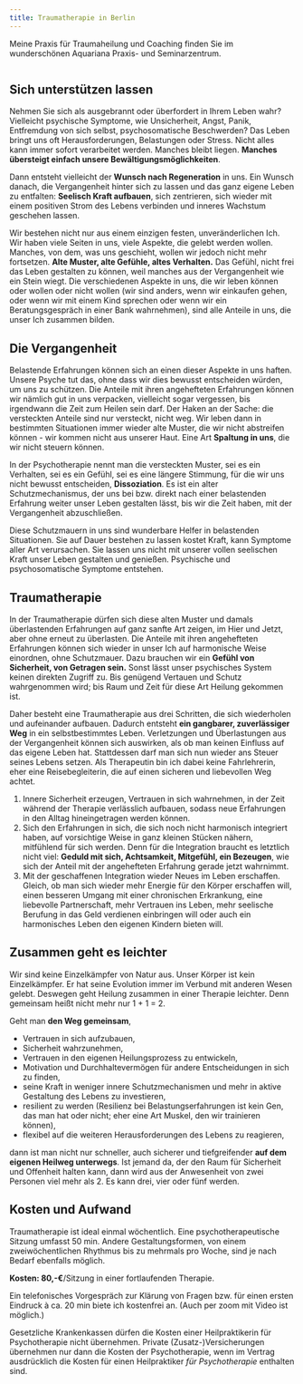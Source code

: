 ```yaml
---
title: Traumatherapie in Berlin 
---
```


Meine Praxis für Traumaheilung und Coaching finden Sie im wunderschönen Aquariana Praxis- und Seminarzentrum. 

![]()


## Sich unterstützen lassen
Nehmen Sie sich als ausgebrannt oder überfordert in Ihrem Leben wahr? Vielleicht psychische Symptome, wie Unsicherheit, Angst, Panik, Entfremdung von sich selbst, psychosomatische Beschwerden? Das Leben bringt uns oft Herausforderungen, Belastungen oder Stress. Nicht alles kann immer sofort verarbeitet werden. Manches bleibt liegen. **Manches übersteigt einfach unsere Bewältigungsmöglichkeiten**. 


Dann entsteht vielleicht der **Wunsch nach Regeneration** in uns. Ein Wunsch danach, die Vergangenheit hinter sich zu lassen und das ganz eigene Leben zu entfalten: **Seelisch Kraft aufbauen**, sich zentrieren, sich wieder mit einem positiven Strom des Lebens verbinden und inneres Wachstum geschehen lassen. 


Wir bestehen nicht nur aus einem einzigen festen, unveränderlichen Ich. Wir haben viele Seiten in uns, viele Aspekte, die gelebt werden wollen. Manches, von dem, was uns geschieht, wollen wir jedoch nicht mehr fortsetzen. **Alte Muster, alte Gefühle, altes Verhalten.** Das Gefühl, nicht frei das Leben gestalten zu können, weil manches aus der Vergangenheit wie ein Stein wiegt. Die verschiedenen Aspekte in uns, die wir leben können oder wollen oder nicht wollen (wir sind anders, wenn wir einkaufen gehen, oder wenn wir mit einem Kind sprechen oder wenn wir ein Beratungsgespräch in einer Bank wahrnehmen), sind alle Anteile in uns, die unser Ich zusammen bilden. 


## Die Vergangenheit 
Belastende Erfahrungen können sich an einen dieser Aspekte in uns haften. Unsere Psyche tut das, ohne dass wir dies bewusst entscheiden würden, um uns zu schützen. Die Anteile mit ihren angehefteten Erfahrungen können wir nämlich gut in uns verpacken, vielleicht sogar vergessen, bis irgendwann die Zeit zum Heilen sein darf. Der Haken an der Sache: die versteckten Anteile sind nur versteckt, nicht weg. Wir leben dann in bestimmten Situationen immer wieder alte Muster, die wir nicht abstreifen können - wir kommen nicht aus unserer Haut. Eine Art **Spaltung in uns**, die wir nicht steuern können. 


In der Psychotherapie nennt man die versteckten Muster, sei es ein Verhalten, sei es ein Gefühl, sei es eine längere Stimmung, für die wir uns nicht bewusst entscheiden, **Dissoziation**. Es ist ein alter Schutzmechanismus, der uns bei bzw. direkt nach einer belastenden Erfahrung weiter unser Leben gestalten lässt, bis wir die Zeit haben, mit der Vergangenheit abzuschließen. 


Diese Schutzmauern in uns sind wunderbare Helfer in belastenden Situationen. Sie auf Dauer bestehen zu lassen kostet Kraft, kann Symptome aller Art verursachen. Sie lassen uns nicht mit unserer vollen seelischen Kraft unser Leben gestalten und genießen. Psychische und psychosomatische Symptome entstehen. 


## Traumatherapie 
In der Traumatherapie dürfen sich diese alten Muster und damals überlastenden Erfahrungen auf ganz sanfte Art zeigen, im Hier und Jetzt, aber ohne erneut zu überlasten. Die Anteile mit ihren angehefteten Erfahrungen können sich wieder in unser Ich auf harmonische Weise einordnen, ohne Schutzmauer. Dazu brauchen wir ein **Gefühl von Sicherheit, von Getragen sein.** Sonst lässt unser psychisches System keinen direkten Zugriff zu. Bis genügend Vertauen und Schutz wahrgenommen wird; bis Raum und Zeit für diese Art Heilung gekommen ist. 


Daher besteht eine Traumatherapie aus drei Schritten, die sich wiederholen und aufeinander aufbauen. Dadurch entsteht **ein gangbarer, zuverlässiger Weg** in ein selbstbestimmtes Leben. Verletzungen und Überlastungen aus der Vergangenheit können sich auswirken, als ob man keinen Einfluss auf das eigene Leben hat. Stattdessen darf man sich nun wieder ans Steuer seines Lebens setzen. Als Therapeutin bin ich dabei keine Fahrlehrerin, eher eine Reisebegleiterin, die auf einen sicheren und liebevollen Weg achtet. 
1. Innere Sicherheit erzeugen, Vertrauen in sich wahrnehmen, in der Zeit während der Therapie verlässlich aufbauen, sodass neue Erfahrungen in den Alltag hineingetragen werden können. 
2. Sich den Erfahrungen in sich, die sich noch nicht harmonisch integriert haben, auf vorsichtige Weise in ganz kleinen Stücken nähern, mitfühlend für sich werden. Denn für die Integration braucht es letztlich nicht viel: **Geduld mit sich, Achtsamkeit, Mitgefühl, ein Bezeugen**, wie sich der Anteil mit der angehefteten Erfahrung gerade jetzt wahrnimmt. 
3. Mit der geschaffenen Integration wieder Neues im Leben erschaffen. Gleich, ob man sich wieder mehr Energie für den Körper erschaffen will, einen besseren Umgang mit einer chronischen Erkrankung, eine liebevolle Partnerschaft, mehr Vertrauen ins Leben, mehr seelische Berufung in das Geld verdienen einbringen will oder auch ein harmonisches Leben den eigenen Kindern bieten will. 


## Zusammen geht es leichter
Wir sind keine Einzelkämpfer von Natur aus. Unser Körper ist kein Einzelkämpfer. Er hat seine Evolution immer im Verbund mit anderen Wesen gelebt. Deswegen geht Heilung zusammen in einer Therapie leichter. Denn gemeinsam heißt nicht mehr nur 1 + 1 = 2. 


Geht man **den Weg gemeinsam**,  
- Vertrauen in sich aufzubauen, 
- Sicherheit wahrzunehmen, 
- Vertrauen in den eigenen Heilungsprozess zu entwickeln, 
- Motivation und Durchhaltevermögen für andere Entscheidungen in sich zu finden, 
- seine Kraft in weniger innere Schutzmechanismen und mehr in aktive Gestaltung des Lebens zu investieren,
- resilient zu werden (Resilienz bei Belastungserfahrungen ist kein Gen, das man hat oder nicht; eher eine Art Muskel, den wir trainieren können),
- flexibel auf die weiteren Herausforderungen des Lebens zu reagieren,

dann ist man nicht nur schneller, auch sicherer und tiefgreifender **auf dem eigenen Heilweg unterwegs**. Ist jemand da, der den Raum für Sicherheit und Offenheit halten kann, dann wird aus der Anwesenheit von zwei Personen viel mehr als 2. Es kann drei, vier oder fünf werden.
 


## Kosten und Aufwand
Traumatherapie ist ideal einmal wöchentlich. Eine psychotherapeutische Sitzung umfasst 50 min. Andere Gestaltungsformen, von einem zweiwöchentlichen Rhythmus bis zu mehrmals pro Woche, sind je nach Bedarf ebenfalls möglich. 


**Kosten: 80,-€**/Sitzung in einer fortlaufenden Therapie. 


Ein telefonisches Vorgespräch zur Klärung von Fragen bzw. für einen ersten Eindruck à ca. 20 min biete ich kostenfrei an. (Auch per zoom mit Video ist möglich.)


Gesetzliche Krankenkassen dürfen die Kosten einer Heilpraktikerin für Psychotherapie nicht übernehmen. Private (Zusatz-)Versicherungen übernehmen nur dann die Kosten der Psychotherapie, wenn im Vertrag ausdrücklich die Kosten für einen Heilpraktiker *für Psychotherapie* enthalten sind. 
